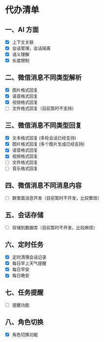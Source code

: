 
# 代办清单
## 一、AI 方面
- [x] 上下文关联
- [x] 会话管理，会话隔离
- [X] 语义理解
- [x] 长度限制

## 二、微信消息不同类型解析

- [X] 图片格式回复
- [X] 语音格式回复
- [X] 视频格式回复
- [ ] 文件格式回复（目前暂时不支持）

## 三、微信消息不同类型回复
- [X] 文本格式回复 (多轮会话已经支持)
- [X] 图片格式回复 (多个图片生成已经支持)
- [X] 语音格式回复
- [X] 视频格式回复
- [ ] 文件格式回复
- [ ] 音乐格式回复

## 四、微信消息不同消息内容
- [ ] 群里面消息开发（目前暂时不开发，比较繁琐）

## 五、会话存储
- [ ] 存储到数据库（目前暂时不开发，比较麻烦）

## 六、定时任务
- [X] 定时清理会话记录
- [X] 每日早上天气提醒
- [X] 每日早安
- [X] 每日晚安

## 七、任务提醒
- [ ] 提醒功能

## 八、角色切换

- [X] 角色切换功能
